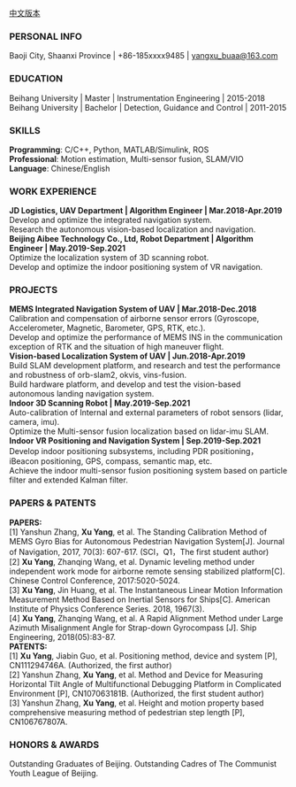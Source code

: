 [中文版本](https://github.com/poplar1993/poplar1993.github.io/blob/master/XuYang-Resume.pdf)
### PERSONAL INFO
Baoji City, Shaanxi Province | +86-185xxxx9485 | yangxu_buaa@163.com   

### EDUCATION
Beihang University | Master | Instrumentation Engineering | 2015-2018  
Beihang University | Bachelor | Detection, Guidance and Control | 2011-2015  

### SKILLS
**Programming**: C/C++, Python, MATLAB/Simulink, ROS  
**Professional**: Motion estimation, Multi-sensor fusion, SLAM/VIO  
**Language**: Chinese/English  

### WORK EXPERIENCE
**JD Logistics, UAV Department | Algorithm Engineer | Mar.2018-Apr.2019**  
Develop and optimize the integrated navigation system.    
Research the autonomous vision-based localization and navigation.    
**Beijing Aibee Technology Co., Ltd, Robot Department | Algorithm Engineer | May.2019-Sep.2021**  
Optimize the localization system of 3D scanning robot.  
Develop and optimize the indoor positioning system of VR navigation.  

### PROJECTS
**MEMS Integrated Navigation System of UAV | Mar.2018-Dec.2018**  
Calibration and compensation of airborne sensor errors (Gyroscope, Accelerometer, Magnetic, Barometer, GPS, RTK, etc.).    
Develop and optimize the performance of MEMS INS in the communication exception of RTK and the situation of high maneuver flight.    
**Vision-based Localization System of UAV | Jun.2018-Apr.2019**  
Build SLAM development platform, and research and test the performance and robustness of orb-slam2, okvis, vins-fusion.  
Build hardware platform, and develop and test the vision-based autonomous landing navigation system.  
**Indoor 3D Scanning Robot | May.2019-Sep.2021**  
Auto-calibration of Internal and external parameters of robot sensors (lidar, camera, imu).  
Optimize the Multi-sensor fusion localization based on lidar-imu SLAM.  
**Indoor VR Positioning and Navigation System | Sep.2019-Sep.2021**  
Develop indoor positioning subsystems, including PDR positioning，iBeacon positioning, GPS, compass, semantic map, etc.  
Achieve the indoor multi-sensor fusion positioning system based on particle filter and extended Kalman filter.

### PAPERS & PATENTS
**PAPERS:**  
[1]	Yanshun Zhang, **Xu Yang**, et al. The Standing Calibration Method of MEMS Gyro Bias for Autonomous Pedestrian Navigation System[J]. Journal of Navigation, 2017, 70(3): 607-617. (SCI，Q1，The first student author)  
[2]	**Xu Yang**, Zhanqing Wang, et al. Dynamic leveling method under independent work mode for airborne remote sensing stabilized platform[C]. Chinese Control Conference, 2017:5020-5024.  
[3]	**Xu Yang**, Jin Huang, et al. The Instantaneous Linear Motion Information Measurement Method Based on Inertial Sensors for Ships[C]. American Institute of Physics Conference Series. 2018, 1967(3).  
[4]	**Xu Yang**, Zhanqing Wang, et al. A Rapid Alignment Method under Large Azimuth Misalignment Angle for Strap-down Gyrocompass [J]. Ship Engineering, 2018(05):83-87.   
**PATENTS:**  
[1]	**Xu Yang**, Jiabin Guo, et al. Positioning method, device and system [P], CN111294746A. (Authorized, the first author)  
[2]	Yanshun Zhang, **Xu Yang**, et al. Method and Device for Measuring Horizontal Tilt Angle of Multifunctional Debugging Platform in Complicated Environment [P], CN107063181B. (Authorized, the first student author)  
[3]	Yanshun Zhang, **Xu Yang**, et al. Height and motion property based comprehensive measuring method of pedestrian step length [P], CN106767807A. 

### HONORS & AWARDS
Outstanding Graduates of Beijing.
Outstanding Cadres of The Communist Youth League of Beijing.
